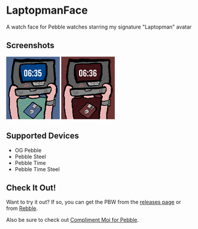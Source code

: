 # LaptopmanFace
A watch face for Pebble watches starring my signature "Laptopman" avatar

## Screenshots
![Mono](screenshots/color_nice.png)
![Color](screenshots/color_evil.png)

## Supported Devices
- OG Pebble
- Pebble Steel
- Pebble Time
- Pebble Time Steel

## Check It Out!
Want to try it out? If so, you can get the PBW from the [releases page](https://github.com/johnspahr/laptopmanface/releases) or from [Rebble](https://apps.rebble.io/en_US/application/626b1ef27ca61400094ed7e4).

Also be sure to check out [Compliment Moi for Pebble](https://github.com/johnspahr/compliment-moi-pebble).
